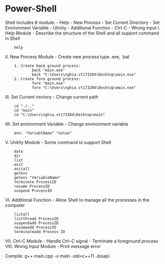 # Power-Shell

Shell includes 8 module:
        - Help
        - New Process
        - Set Current Directory
        - Set Environment Variable
        - Utinity
        - Additional Function
        - Ctrl-C
        - Wrong input
I. Help Module
        - Describe the structure of the Shell and all support command in Shell

        help
II. New Process Module
        - Create new process type .exe, .bat

        1. Create back ground process:
                back "main.exe"
                back "C:\Users\nghia.vt173284\Desktop\main.exe"
        2. Create fore ground process:
                fore "main.exe"
                fore "C:\Users\nghia.vt173284\Desktop\main.exe"

III. Set Current irectory
        - Change current path

        cd "./.."
        cd "main"
        cd "C:\Users\nghia.vt173284\Desktop\main"
IIII. Set environment Variable
        - Change environment variable

        env: "VariablName" "Value"
V. Unitity Module
        - Some command to support Shell

        date
        dir
        list
        exit
        exitall
        getenv
        getenv "VariableName"
        terminate ProcessID
        resume ProcessID
        suspend ProcessID
VI. Additional Function
        - Allow Shell to manage all the processes in the computer
        
        listall
        listthread ProcessID
        suspendadd ProcessID
        resumeadd ProcessID
        terminateadd Process ID

VII. Ctrl-C Module
        - Handle Ctrl-C signal
        - Terminate a foreground process
VIII. Wrong Input Module
        - Print message error

Compile: g++ main.cpp -o main -std=c++11 -lpsapi
